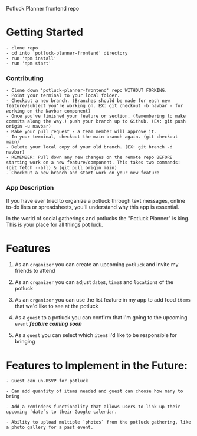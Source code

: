 Potluck Planner frontend repo

# Getting Started
    - clone repo
    - cd into 'potluck-planner-frontend' directory
    - run 'npm install'
    - run 'npm start'

### Contributing
    - Clone down 'potluck-planner-frontend' repo WITHOUT FORKING.
    - Point your terminal to your local folder.
    - Checkout a new branch. (Branches should be made for each new feature/subject you're working on. EX: git checkout -b navbar - for working on the Navbar component)
    - Once you've finished your feature or section, (Remembering to make commits along the way.) push your branch up to Github. (EX: git push origin -u navbar)
    - Make your pull request - a team member will approve it.
    - In your terminal, checkout the main branch again. (git checkout main)
    - Delete your local copy of your old branch. (EX: git branch -d navbar)
    - REMEMBER: Pull down any new changes on the remote repo BEFORE starting work on a new feature/component. This takes two commands: (git fetch --all) & (git pull origin main)
    - Checkout a new branch and start work on your new feature


### App Description

If you have ever tried to organize a potluck through text messages, online to-do lists or spreadsheets, you'll understand why this app is essential. 

In the world of social gatherings and potlucks the "Potluck Planner" is king. This is your place for all things pot luck.

# Features

1. As an `organizer` you can create an upcoming `potluck` and invite my friends to attend

2. As an `organizer` you can adjust `date`s, `time`s and `location`s of the potluck

3. As an `organizer` you can use the list feature in my app to add food `items` that we'd like to see at the potluck

4. As a `guest` to a potluck you can confirm that I'm going to the upcoming `event` ***feature coming soon***

5. As a `guest` you can select which `item`s I'd like to be responsible for bringing

# Features to Implement in the Future:

    - Guest can un-RSVP for potluck

    - Can add quantity of items needed and guest can choose how many to bring

    - Add a reminders functionality that allows users to link up their upcoming `date`s to their Google calendar.

    - Ability to upload multiple `photos` from the potluck gathering, like a photo gallery for a past event.
    